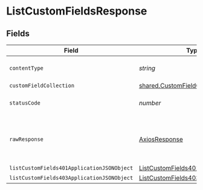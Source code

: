 # ListCustomFieldsResponse


## Fields

| Field                                                                                               | Type                                                                                                | Required                                                                                            | Description                                                                                         |
| --------------------------------------------------------------------------------------------------- | --------------------------------------------------------------------------------------------------- | --------------------------------------------------------------------------------------------------- | --------------------------------------------------------------------------------------------------- |
| `contentType`                                                                                       | *string*                                                                                            | :heavy_check_mark:                                                                                  | HTTP response content type for this operation                                                       |
| `customFieldCollection`                                                                             | [shared.CustomFieldCollection](../../models/shared/customfieldcollection.md)                        | :heavy_minus_sign:                                                                                  | OK                                                                                                  |
| `statusCode`                                                                                        | *number*                                                                                            | :heavy_check_mark:                                                                                  | HTTP response status code for this operation                                                        |
| `rawResponse`                                                                                       | [AxiosResponse](https://axios-http.com/docs/res_schema)                                             | :heavy_minus_sign:                                                                                  | Raw HTTP response; suitable for custom response parsing                                             |
| `listCustomFields401ApplicationJSONObject`                                                          | [ListCustomFields401ApplicationJSON](../../models/operations/listcustomfields401applicationjson.md) | :heavy_minus_sign:                                                                                  | Unauthenticated                                                                                     |
| `listCustomFields403ApplicationJSONObject`                                                          | [ListCustomFields403ApplicationJSON](../../models/operations/listcustomfields403applicationjson.md) | :heavy_minus_sign:                                                                                  | Forbidden                                                                                           |